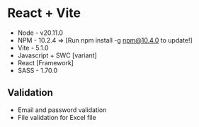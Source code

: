 # React + Vite

+ Node - v20.11.0
+ NPM - 10.2.4 => [Run npm install -g npm@10.4.0 to update!]
+ Vite - 5.1.0
+ Javascript + SWC [variant]
+ React [Framework]
+ SASS - 1.70.0

## Validation

+ Email and password validation
+ File validation for Excel file
